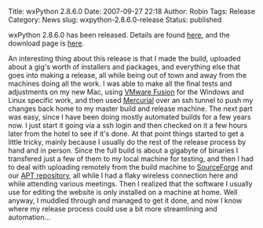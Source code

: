 Title: wxPython 2.8.6.0
Date: 2007-09-27 22:18
Author: Robin
Tags: Release
Category: News
slug: wxpython-2.8.6.0-release
Status: published

wxPython 2.8.6.0 has been released. Details are found
[here](http://wxpython.org/recentchanges.php), and the download page is
[here](http://wxpython.org/download.php).

An interesting thing about this release is that I made the build,
uploaded about a gig's worth of installers and packages, and everything
else that goes into making a release, all while being out of town and
away from the machines doing all the work. I was able to make all the
final tests and adjustments on my new Mac, using [VMware
Fusion](http://www.vmware.com/products/fusion/) for the Windows and
Linux specific work, and then used
[Mercurial](http://www.selenic.com/mercurial/wiki/) over an ssh tunnel
to push my changes back home to my master build and release machine. The
next part was easy, since I have been doing mostly automated builds for
a few years now. I just start it going via a ssh login and then checked
on it a few hours later from the hotel to see if it's done. At that
point things started to get a little tricky, mainly because I usually do
the rest of the release process by hand and in person. Since the full
build is about a gigabyte of binaries I transfered just a few of them to
my local machine for testing, and then I had to deal with uploading
remotely from the build machine to
[SourceForge](https://sourceforge.net/projects/wxpython/) and our [APT
repository](http://apt.wxwidgets.org/dists/), all while I had a flaky
wireless connection here and while attending various meetings. Then I
realized that the software I usually use for editing the website is only
installed on a machine at home. Well anyway, I muddled through and
managed to get it done, and now I know where my release process could
use a bit more streamlining and automation...

